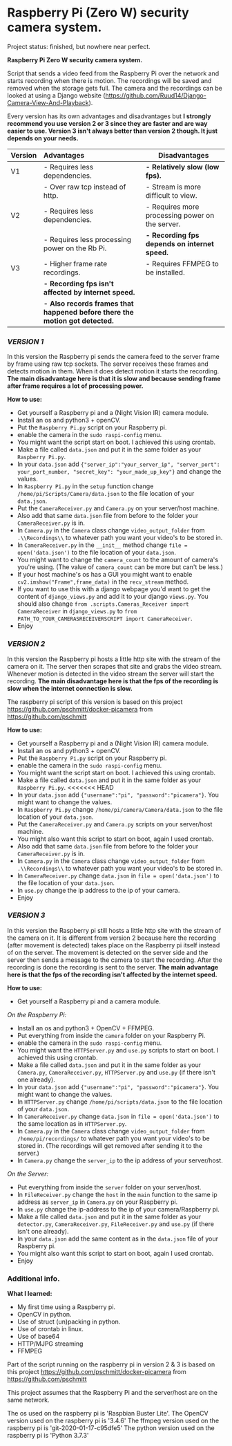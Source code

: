 # Raspberry Pi (Zero W) security camera system.

Project status: finished, but nowhere near perfect.

**Raspberry Pi Zero W security camera system.**

Script that sends a video feed from the Raspberry Pi over the network and starts recording when there is motion. The recordings will be saved and removed when the storage gets full. The camera and the recordings can be looked at using a Django website  (https://github.com/Ruud14/Django-Camera-View-And-Playback).

Every version has its own advantages and disadvantages but **I strongly recommend you use version 2 or 3 since they are faster and are way easier to use. Version 3 isn't always better than version 2 though. It just depends on your needs.**

| Version       | Advantages                                            | Disadvantages                                                                     |
| ------------- |:-------------                                         | -----                                                                             |
| V1            | - Requires less dependencies.                         | **- Relatively slow (low fps).**                                                  |
|               | - Over raw tcp instead of http.                       | - Stream is more difficult to view.                                               |
| V2            | - Requires less dependencies.                         | - Requires more processing power on the server.                                   |
|               | - Requires less processing power on the Rb Pi.        | **- Recording fps depends on internet speed.**                                    |
| V3            | - Higher frame rate recordings.                       | - Requires FFMPEG to be installed.                                                |  
|               | **- Recording fps isn't affected by internet speed.** |                                                                                   |  
|               | **- Also records frames that happened before there the motion got detected.** |                                                                                   |  


### _VERSION 1_
In this version the Raspberry pi sends the camera feed to the server frame by frame using raw tcp sockets. The server receives these frames and detects motion in them. When it does detect motion it starts the recording.
**The main disadvantage here is that it is slow and because sending frame after frame requires a lot of processing power.**

**How to use:**
- Get yourself a Raspberry pi and a (Night Vision IR) camera module.
- Install an os and python3 + openCV.
- Put the `Raspberry Pi.py` script on your Raspberry pi.
- enable the camera in the `sudo raspi-config` menu.
- You might want the script start on boot. I achieved this using crontab.
- Make a file called `data.json` and put it in the same folder as your `Raspberry Pi.py`.
- In your `data.json` add `{"server_ip":"your_server_ip", "server_port": your_port_number, "secret_key": "your_made_up_key"}` and change the values.
- In `Raspberry Pi.py` in the `setup` function change `/home/pi/Scripts/Camera/data.json` to the file location of your `data.json`.
- Put the `CameraReceiver.py` and `Camera.py` on your server/host machine.
- Also add that same `data.json` file from before to the folder your `CameraReceiver.py` is in.
- In `Camera.py` in the `Camera` class change `video_output_folder` from `.\\Recordings\\` to whatever path you want your video's to be stored in.
- In `CameraReceiver.py` in the `__init__` method change `file = open('data.json')` to the file location of your `data.json`.
- You might want to change the `camera_count` to the amount of camera's you're using. (The value of `camera_count` can be more but can't be less.)
- If your host machine's os has a GUI you might want to enable `cv2.imshow("Frame",frame_data)` in the `recv_stream` method.
- If you want to use this with a django webpage you'd want to get the content of `django_views.py` and add it to your django `views.py`. You should also change `from .scripts.Cameras_Receiver import CameraReceiver` in `django_views.py` to `from PATH_TO_YOUR_CAMERASRECEIVERSCRIPT import CameraReceiver`.
- Enjoy

### _VERSION 2_

In this version the Raspberry pi hosts a little http site with the stream of the camera on it. The server then scrapes that site and grabs the video stream.
Whenever motion is detected in the video stream the server will start the recording. **The main disadvantage here is that the fps of the recording is slow when the internet connection is slow.**

The raspberry pi script of this version is based on this project https://github.com/pschmitt/docker-picamera from https://github.com/pschmitt

**How to use:**
- Get yourself a Raspberry pi and a (Night Vision IR) camera module.
- Install an os and python3 + openCV.
- Put the `Raspberry Pi.py` script on your Raspberry pi.
- enable the camera in the `sudo raspi-config` menu.
- You might want the script start on boot. I achieved this using crontab.
- Make a file called `data.json` and put it in the same folder as your `Raspberry Pi.py`.
<<<<<<< HEAD
- In your `data.json` add `{"username":"pi", "password":"picamera"}`. You might want to change the values.
- In `Raspberry Pi.py` change `/home/pi/camera/Camera/data.json` to the file location of your `data.json`.
- Put the `CameraReceiver.py` and `Camera.py` scripts on your server/host machine.
- You might also want this script to start on boot, again I used crontab.
- Also add that same `data.json` file from before to the folder your `CameraReceiver.py` is in.
- In `Camera.py` in the `Camera` class change `video_output_folder` from `.\\Recordings\\` to whatever path you want your video's to be stored in.
- In `CameraReceiver.py` change `data.json` in `file = open('data.json')` to the file location of your `data.json`.
- In `use.py` change the ip address to the ip of your camera.
- Enjoy

### _VERSION 3_

In this version the Raspberry pi still hosts a little http site with the stream of the camera on it. 
It is different from version 2 because here the recording (after movement is detected) takes place on the Raspberry pi itself instead of on the server.
The movement is detected on the server side and the server then sends a message to the camera to start the recording.
After the recording is done the recording is sent to the server.
**The main advantage here is that the fps of the recording isn't affected by the internet speed.** 

**How to use:**
- Get yourself a Raspberry pi and a camera module.

*On the Raspberry Pi:*
- Install an os and python3 + OpenCV + FFMPEG.
- Put everything from inside the `camera` folder on your Raspberry Pi.
- enable the camera in the `sudo raspi-config` menu.
- You might want the `HTTPServer.py` and `use.py` scripts to start on boot. I achieved this using crontab.
- Make a file called `data.json` and put it in the same folder as your `Camera.py`, `CameraReceiver.py`, `HTTPServer.py` and `use.py` (if there isn't one already).
- In your `data.json` add `{"username":"pi", "password":"picamera"}`. You might want to change the values.
- In `HTTPServer.py` change `/home/pi/scripts/data.json` to the file location of your `data.json`.
- In `CameraReceiver.py` change `data.json` in `file = open('data.json')` to the same location as in `HTTPServer.py`.
- In `Camera.py` in the `Camera` class change `video_output_folder` from `/home/pi/recordings/` to whatever path you want your video's to be stored in. (The recordings will get removed after sending it to the server.)
- In `Camera.py` change the `server_ip` to the ip address of your server/host.

*On the Server:*
- Put everything from inside the `server` folder on your server/host.
- In `FileReceiver.py` change the `host` in the `main` function to the same ip address as `server_ip` in `Camera.py` on your Raspberry pi.
- In `use.py` change the ip-address to the ip of your camera/Raspberry pi.
- Make a file called `data.json` and put it in the same folder as your `detector.py`, `CameraReceiver.py`, `FileReceiver.py` and `use.py` (if there isn't one already).
- In your `data.json` add the same content as in the `data.json` file of your Raspberry pi.
- You might also want this script to start on boot, again I used crontab.
- Enjoy


### Additional info.

**What I learned:**
- My first time using a Raspberry pi.
- OpenCV in python.
- Use of struct (un)packing in python.
- Use of crontab in linux.
- Use of base64
- HTTP/MJPG streaming
- FFMPEG


Part of the script running on the raspberry pi in version 2 & 3 is based on this project https://github.com/pschmitt/docker-picamera from https://github.com/pschmitt

This project assumes that the Raspberry Pi and the server/host are on the same network.

The os used on the raspberry pi is 'Raspbian Buster Lite'.
The OpenCV version used on the raspberry pi is '3.4.6'
The ffmpeg version used on the raspberry pi is 'git-2020-01-17-c95dfe5'
The python version used on the raspberry pi is 'Python 3.7.3'


